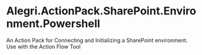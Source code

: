 # Alegri.ActionPack.SharePoint.Environment.Powershell
An Action Pack for Connecting and Initializing a SharePoint environment. Use with the Action Flow Tool
